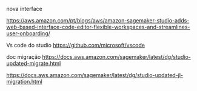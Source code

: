 nova interface

https://aws.amazon.com/pt/blogs/aws/amazon-sagemaker-studio-adds-web-based-interface-code-editor-flexible-workspaces-and-streamlines-user-onboarding/


Vs code do studio
https://github.com/microsoft/vscode



doc migração 
https://docs.aws.amazon.com/sagemaker/latest/dg/studio-updated-migrate.html


https://docs.aws.amazon.com/sagemaker/latest/dg/studio-updated-jl-migration.html
